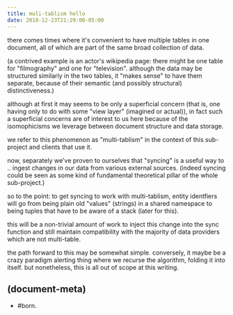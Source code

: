 ```yaml
---
title: muli-tablism hello
date: 2018-12-23T21:29:00-05:00
---
```


there comes times where it's convenient to have multiple tables in one
document, all of which are part of the same broad collection of data.

(a contrived example is an actor's wikipedia page: there might be one
table for "filmography" and one for "television". although the data may be
structured similarly in the two tables, it "makes sense" to have them
separate, because of their semantic (and possibly structural) distinctiveness.)

although at first it may seems to be only a superficial concern (that is,
one having only to do with some "view layer" (imagined or actual)), in fact
such a superficial concerns are of interest to us here because of the
isomophicisms we leverage between document structure and data storage.

we refer to this phenomenon as "multi-tablism"
in the context of this sub-project and clients that use it.

now, separately we've proven to ourselves that "syncing" is a useful way
to .. ingest changes in our data from various external sources. (indeed
syncing could be seen as some kind of fundamental theoretical pillar of the
whole sub-project.)

so to the point: to get syncing to work with multi-tablism,
entity identfiers will go from being plain old "values" (strings) in a shared
namespace to being tuples that have to be aware of a stack (later for this).

this will be a non-trivial amount of work to inject this change into the
sync function and still maintain compatibility with the majority of data
providers which are not multi-table.

the path forward to this may be somewhat simple. conversely, it maybe be
a crazy paradigm alerting thing where we recurse the algorithm, folding it
into itself. but nonetheless, this is all out of scope at this writing.




## (document-meta)

  - #born.
